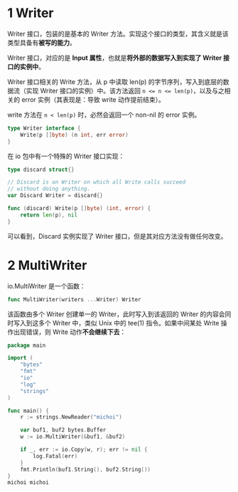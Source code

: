 # 1 Writer

Writer 接口，包装的是基本的 Writer 方法。实现这个接口的类型，其含义就是该类型具备有**被写的能力**。

Writer 接口，对应的是 **Input 属性**，也就是**将外部的数据写入到实现了 Writer 接口的实例中**。

Writer 接口相关的 Write 方法，从 p 中读取 len(p) 的字节序列，写入到底层的数据流（实现 Writer 接口的实例）中。该方法返回 `n <= n <= len(p)`，以及与之相关的 error 实例（其表现是：导致 write 动作提前结束）。

write 方法在 `n < len(p)` 时，必然会返回一个 non-nil 的 error 实例。

~~~go
type Writer interface {
    Write(p []byte) (n int, err error)
}
~~~

在 io 包中有一个特殊的 Writer 接口实现：

~~~go
type discard struct{}

// Discard is an Writer on which all Write calls succeed
// without doing anything.
var Discard Writer = discard{}

func (discard) Write(p []byte) (int, error) {
	return len(p), nil
}
~~~

可以看到，Discard 实例实现了 Writer 接口，但是其对应方法没有做任何改变。

# 2 MultiWriter

io.MultiWriter 是一个函数：

~~~go
func MultiWriter(writers ...Writer) Writer
~~~

该函数由多个 Writer 创建单一的 Writer，此时写入到该返回的 Writer 的内容会同时写入到这多个 Writer 中，类似 Unix 中的 tee(1) 指令。如果中间某处 Write 操作出现错误，则 Write 动作**不会继续下去**：

~~~go
package main

import (
	"bytes"
	"fmt"
	"io"
	"log"
	"strings"
)

func main() {
	r := strings.NewReader("michoi")

	var buf1, buf2 bytes.Buffer
	w := io.MultiWriter(&buf1, &buf2)

	if _, err := io.Copy(w, r); err != nil {
		log.Fatal(err)
	}
	fmt.Println(buf1.String(), buf2.String())
}
michoi michoi
~~~

